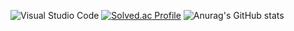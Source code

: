 ![Visual Studio Code](https://img.shields.io/badge/Visual%20Studio%20Code-007ACC.svg?&style=for-the-badge&logo=Visual%20Studio%20Code&logoColor=white)
[![Solved.ac Profile](http://mazassumnida.wtf/api/v2/generate_badge?boj=jysowoqj)](https://solved.ac/jysowoqj/)
![Anurag's GitHub stats](https://github-readme-stats.vercel.app/api?username=MinjunKR1icons=true&theme=radical)

